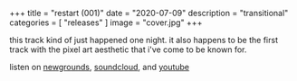 +++
title = "restart (001)"
date = "2020-07-09"
description = "transitional"
categories = [
    "releases"
]
image = "cover.jpg"
+++

this track kind of just happened one night. it also happens to be the first track with the pixel art aesthetic that i've come to be known for.

listen on [newgrounds](https://www.newgrounds.com/audio/listen/951959), [soundcloud](https://soundcloud.com/perfectfyfth/pf070920), and [youtube](https://www.youtube.com/watch?v=dkGc1qzx2qE)
